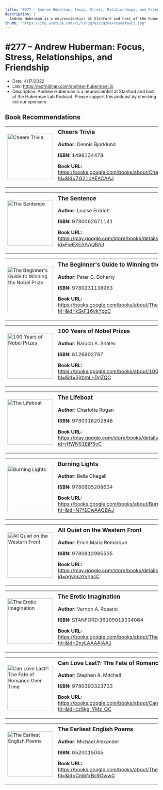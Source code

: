 ```yaml
---
title: "#277 – Andrew Huberman: Focus, Stress, Relationships, and Friendship"
description: |
  Andrew Huberman is a neuroscientist at Stanford and host of the Huberman Lab Podcast. Please support this podcast by checking out our sponsors:"
thumb: "https://img.youtube.com/vi/lvh3g7eszVQ/maxresdefault.jpg"
---
```


# #277 – Andrew Huberman: Focus, Stress, Relationships, and Friendship

  - Date: 4/17/2022
  - Link: https://lexfridman.com/andrew-huberman-3/
  - Description: Andrew Huberman is a neuroscientist at Stanford and host of the Huberman Lab Podcast. Please support this podcast by checking out our sponsors:

## Book Recommendations

<table style="border: none;"><tr style="border: none;"><td style="border: none;"><img src="https://books.google.com/books/content?id=7G21oAEACAAJ&printsec=frontcover&img=1&zoom=1&source=gbs_api" alt="Cheers Trivia" width="150" style="vertical-align: top;"></td><td style="border: none; vertical-align: top;"><h3 style='margin-top: 5'>Cheers Trivia</h3><p><strong>Author:</strong> Dennis Bjorklund</p><p><strong>ISBN:</strong> 1496134478</p><p><strong>Book URL:</strong> <a href="https://books.google.com/books/about/Cheers_Trivia.html?hl=&id=7G21oAEACAAJ">https://books.google.com/books/about/Cheers_Trivia.html?hl=&id=7G21oAEACAAJ</a></p></td></tr></table>
<table style="border: none;"><tr style="border: none;"><td style="border: none;"><img src="https://books.google.com/books/content?id=FwEXEAAAQBAJ&printsec=frontcover&img=1&zoom=1&edge=curl&source=gbs_api" alt="The Sentence" width="150" style="vertical-align: top;"></td><td style="border: none; vertical-align: top;"><h3 style='margin-top: 5'>The Sentence</h3><p><strong>Author:</strong> Louise Erdrich</p><p><strong>ISBN:</strong> 9780062671141</p><p><strong>Book URL:</strong> <a href="https://play.google.com/store/books/details?id=FwEXEAAAQBAJ">https://play.google.com/store/books/details?id=FwEXEAAAQBAJ</a></p></td></tr></table>
<table style="border: none;"><tr style="border: none;"><td style="border: none;"><img src="https://books.google.com/books/content?id=kSkF16ykYpoC&printsec=frontcover&img=1&zoom=1&edge=curl&source=gbs_api" alt="The Beginner's Guide to Winning the Nobel Prize" width="150" style="vertical-align: top;"></td><td style="border: none; vertical-align: top;"><h3 style='margin-top: 5'>The Beginner's Guide to Winning the Nobel Prize</h3><p><strong>Author:</strong> Peter C. Doherty</p><p><strong>ISBN:</strong> 9780231138963</p><p><strong>Book URL:</strong> <a href="https://books.google.com/books/about/The_Beginner_s_Guide_to_Winning_the_Nobe.html?hl=&id=kSkF16ykYpoC">https://books.google.com/books/about/The_Beginner_s_Guide_to_Winning_the_Nobe.html?hl=&id=kSkF16ykYpoC</a></p></td></tr></table>
<table style="border: none;"><tr style="border: none;"><td style="border: none;"><img src="https://books.google.com/books/content?id=3jrbmL-DgZQC&printsec=frontcover&img=1&zoom=1&edge=curl&source=gbs_api" alt="100 Years of Nobel Prizes" width="150" style="vertical-align: top;"></td><td style="border: none; vertical-align: top;"><h3 style='margin-top: 5'>100 Years of Nobel Prizes</h3><p><strong>Author:</strong> Baruch A. Shalev</p><p><strong>ISBN:</strong> 8126902787</p><p><strong>Book URL:</strong> <a href="https://books.google.com/books/about/100_Years_of_Nobel_Prizes.html?hl=&id=3jrbmL-DgZQC">https://books.google.com/books/about/100_Years_of_Nobel_Prizes.html?hl=&id=3jrbmL-DgZQC</a></p></td></tr></table>
<table style="border: none;"><tr style="border: none;"><td style="border: none;"><img src="https://books.google.com/books/content?id=rRWN91EjP3oC&printsec=frontcover&img=1&zoom=1&edge=curl&source=gbs_api" alt="The Lifeboat" width="150" style="vertical-align: top;"></td><td style="border: none; vertical-align: top;"><h3 style='margin-top: 5'>The Lifeboat</h3><p><strong>Author:</strong> Charlotte Rogan</p><p><strong>ISBN:</strong> 9780316202848</p><p><strong>Book URL:</strong> <a href="https://play.google.com/store/books/details?id=rRWN91EjP3oC">https://play.google.com/store/books/details?id=rRWN91EjP3oC</a></p></td></tr></table>
<table style="border: none;"><tr style="border: none;"><td style="border: none;"><img src="https://books.google.com/books/content?id=N7f1DwAAQBAJ&printsec=frontcover&img=1&zoom=1&edge=curl&source=gbs_api" alt="Burning Lights" width="150" style="vertical-align: top;"></td><td style="border: none; vertical-align: top;"><h3 style='margin-top: 5'>Burning Lights</h3><p><strong>Author:</strong> Bella Chagall</p><p><strong>ISBN:</strong> 9780805208634</p><p><strong>Book URL:</strong> <a href="https://books.google.com/books/about/Burning_Lights.html?hl=&id=N7f1DwAAQBAJ">https://books.google.com/books/about/Burning_Lights.html?hl=&id=N7f1DwAAQBAJ</a></p></td></tr></table>
<table style="border: none;"><tr style="border: none;"><td style="border: none;"><img src="https://books.google.com/books/content?id=pgvqsaYvgacC&printsec=frontcover&img=1&zoom=1&edge=curl&source=gbs_api" alt="All Quiet on the Western Front" width="150" style="vertical-align: top;"></td><td style="border: none; vertical-align: top;"><h3 style='margin-top: 5'>All Quiet on the Western Front</h3><p><strong>Author:</strong> Erich Maria Remarque</p><p><strong>ISBN:</strong> 9780812985535</p><p><strong>Book URL:</strong> <a href="https://play.google.com/store/books/details?id=pgvqsaYvgacC">https://play.google.com/store/books/details?id=pgvqsaYvgacC</a></p></td></tr></table>
<table style="border: none;"><tr style="border: none;"><td style="border: none;"><img src="https://books.google.com/books/content?id=2nyLAAAAIAAJ&printsec=frontcover&img=1&zoom=1&source=gbs_api" alt="The Erotic Imagination" width="150" style="vertical-align: top;"></td><td style="border: none; vertical-align: top;"><h3 style='margin-top: 5'>The Erotic Imagination</h3><p><strong>Author:</strong> Vernon A. Rosario</p><p><strong>ISBN:</strong> STANFORD:36105019334064</p><p><strong>Book URL:</strong> <a href="https://books.google.com/books/about/The_Erotic_Imagination.html?hl=&id=2nyLAAAAIAAJ">https://books.google.com/books/about/The_Erotic_Imagination.html?hl=&id=2nyLAAAAIAAJ</a></p></td></tr></table>
<table style="border: none;"><tr style="border: none;"><td style="border: none;"><img src="https://books.google.com/books/content?id=cz8kg_YMz_QC&printsec=frontcover&img=1&zoom=1&edge=curl&source=gbs_api" alt="Can Love Last?: The Fate of Romance Over Time" width="150" style="vertical-align: top;"></td><td style="border: none; vertical-align: top;"><h3 style='margin-top: 5'>Can Love Last?: The Fate of Romance Over Time</h3><p><strong>Author:</strong> Stephen A. Mitchell</p><p><strong>ISBN:</strong> 9780393323733</p><p><strong>Book URL:</strong> <a href="https://books.google.com/books/about/Can_Love_Last_The_Fate_of_Romance_Over_T.html?hl=&id=cz8kg_YMz_QC">https://books.google.com/books/about/Can_Love_Last_The_Fate_of_Romance_Over_T.html?hl=&id=cz8kg_YMz_QC</a></p></td></tr></table>
<table style="border: none;"><tr style="border: none;"><td style="border: none;"><img src="https://books.google.com/books/content?id=CmbfxBc9OwwC&printsec=frontcover&img=1&zoom=1&edge=curl&source=gbs_api" alt="The Earliest English Poems" width="150" style="vertical-align: top;"></td><td style="border: none; vertical-align: top;"><h3 style='margin-top: 5'>The Earliest English Poems</h3><p><strong>Author:</strong> Michael Alexander</p><p><strong>ISBN:</strong> 0520015045</p><p><strong>Book URL:</strong> <a href="https://books.google.com/books/about/The_Earliest_English_Poems.html?hl=&id=CmbfxBc9OwwC">https://books.google.com/books/about/The_Earliest_English_Poems.html?hl=&id=CmbfxBc9OwwC</a></p></td></tr></table>
